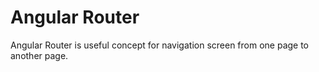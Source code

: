 # Angular Router

Angular Router is useful concept for navigation screen from one page to another page.



